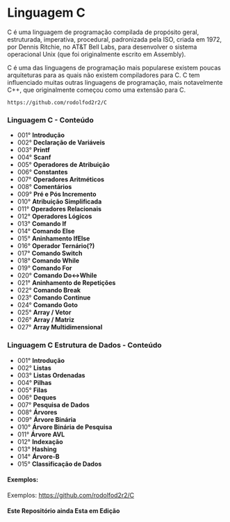 # Linguagem C #

C é uma linguagem de programação compilada de propósito geral, estruturada, imperativa, procedural, padronizada pela ISO, criada em 1972, por Dennis Ritchie, no AT&T Bell Labs, para desenvolver o sistema operacional Unix (que foi originalmente escrito em Assembly).

C é uma das linguagens de programação mais popularese existem poucas arquiteturas para as quais não existem compiladores para C. C tem influenciado muitas outras linguagens de programação, mais notavelmente C++, que originalmente começou como uma extensão para C.

    https://github.com/rodolfod2r2/C


### Linguagem C - Conteúdo ###
 
- 001° **Introdução**
- 002° **Declaração de Variáveis**
- 003° **Printf**
- 004° **Scanf**
- 005° **Operadores de Atribuição**
- 006° **Constantes**
- 007° **Operadores Aritméticos**
- 008° **Comentários**
- 009° **Pré e Pós Incremento**
- 010° **Atribuição Simplificada**
- 011° **Operadores Relacionais**
- 012° **Operadores Lógicos**
- 013° **Comando If**
- 014° **Comando Else**
- 015° **Aninhamento IfElse**
- 016° **Operador Ternário(?)**
- 017° **Comando Switch**
- 018° **Comando While**
- 019° **Comando For**
- 020° **Comando Do<->While**
- 021° **Aninhamento de Repetições**
- 022° **Comando Break**
- 023° **Comando Continue**
- 024° **Comando Goto**
- 025° **Array / Vetor**
- 026° **Array / Matriz**
- 027° **Array Multidimensional**

### Linguagem C Estrutura de Dados - Conteúdo ###
 
- 001° **Introdução**
- 002° **Listas**
- 003° **Listas Ordenadas**
- 004° **Pilhas**
- 005° **Filas**
- 006° **Deques**
- 007° **Pesquisa de Dados**
- 008° **Árvores**
- 009° **Árvore Binária**
- 010° **Árvore Binária de Pesquisa**
- 011° **Árvore AVL**
- 012° **Indexação**
- 013° **Hashing**
- 014° **Árvore-B**
- 015° **Classificação de Dados**

#### Exemplos: ####

Exemplos:
https://github.com/rodolfod2r2/C

#### Este Repositório ainda Esta em Edição  ####
